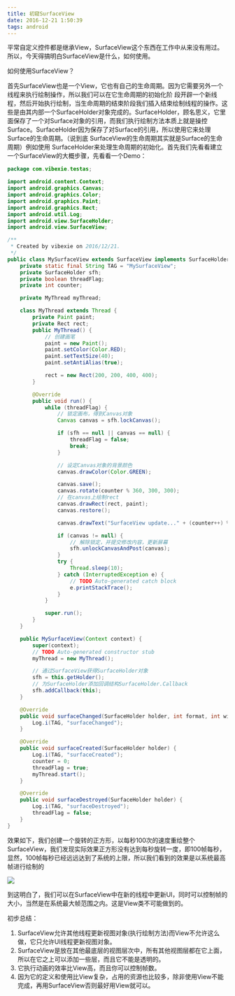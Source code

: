 ```yaml
---
title: 初窥SurfaceView
date: 2016-12-21 1:50:39
tags: android
---
```

平常自定义控件都是继承View，SurfaceView这个东西在工作中从来没有用过。所以，今天得搞明白SurfaceView是什么，如何使用。

如何使用SurfaceView？

首先SurfaceView也是一个View，它也有自己的生命周期。因为它需要另外一个线程来执行绘制操作，所以我们可以在它生命周期的初始化阶 段开辟一个新线程，然后开始执行绘制，当生命周期的结束阶段我们插入结束绘制线程的操作。这些是由其内部一个SurfaceHolder对象完成的。SurfaceHolder，顾名思义，它里面保存了一个对Surface对象的引用，而我们执行绘制方法本质上就是操控Surface。SurfaceHolder因为保存了对Surface的引用，所以使用它来处理Surface的生命周期。（说到底 SurfaceView的生命周期其实就是Surface的生命周期）例如使用 SurfaceHolder来处理生命周期的初始化。首先我们先看看建立一个SurfaceView的大概步骤，先看看一个Demo：

<!-- more -->

``` java
package com.vibexie.testas;

import android.content.Context;
import android.graphics.Canvas;
import android.graphics.Color;
import android.graphics.Paint;
import android.graphics.Rect;
import android.util.Log;
import android.view.SurfaceHolder;
import android.view.SurfaceView;

/**
 * Created by vibexie on 2016/12/21.
 */
public class MySurfaceView extends SurfaceView implements SurfaceHolder.Callback {
    private static final String TAG = "MySurfaceView";
    private SurfaceHolder sfh;
    private boolean threadFlag;
    private int counter;

    private MyThread myThread;

    class MyThread extends Thread {
        private Paint paint;
        private Rect rect;
        public MyThread() {
            // 创建画笔
            paint = new Paint();
            paint.setColor(Color.RED);
            paint.setTextSize(40);
            paint.setAntiAlias(true);

            rect = new Rect(200, 200, 400, 400);
        }

        @Override
        public void run() {
            while (threadFlag) {
                // 锁定画布，得到Canvas对象
                Canvas canvas = sfh.lockCanvas();

                if (sfh == null || canvas == null) {
                    threadFlag = false;
                    break;
                }

                // 设定Canvas对象的背景颜色
                canvas.drawColor(Color.GREEN);

                canvas.save();
                canvas.rotate(counter % 360, 300, 300);
                // 在canvas上绘制rect
                canvas.drawRect(rect, paint);
                canvas.restore();

                canvas.drawText("SurfaceView update..." + (counter++) % 360, 500, 300, paint);

                if (canvas != null) {
                    // 解除锁定，并提交修改内容，更新屏幕
                    sfh.unlockCanvasAndPost(canvas);
                }
                try {
                    Thread.sleep(10);
                } catch (InterruptedException e) {
                    // TODO Auto-generated catch block
                    e.printStackTrace();
                }
            }

            super.run();
        }
    }

    public MySurfaceView(Context context) {
        super(context);
        // TODO Auto-generated constructor stub
        myThread = new MyThread();

        // 通过SurfaceView获得SurfaceHolder对象
        sfh = this.getHolder();
        // 为SurfaceHolder添加回调结构SurfaceHolder.Callback
        sfh.addCallback(this);
    }

    @Override
    public void surfaceChanged(SurfaceHolder holder, int format, int width, int height) {
        Log.i(TAG, "surfaceChanged");
    }

    @Override
    public void surfaceCreated(SurfaceHolder holder) {
        Log.i(TAG, "surfaceCreated");
        counter = 0;
        threadFlag = true;
        myThread.start();
    }

    @Override
    public void surfaceDestroyed(SurfaceHolder holder) {
        Log.i(TAG, "surfaceDestroyed");
        threadFlag = false;
    }
}
```

效果如下，我们创建一个旋转的正方形，以每秒100次的速度重绘整个SurfaceView，我们发现实际效果正方形没有达到每秒旋转一度，即100帧每秒，显然，100帧每秒已经远远达到了系统的上限，所以我们看到的效果是以系统最高帧进行绘制的

![](http://qiniu.vibexie.com/blog/surfaceview-test.gif)

到这明白了，我们可以在SurfaceView中在新的线程中更新UI，同时可以控制帧的大小，当然是在系统最大帧范围之内。这是View类不可能做到的。

初步总结：
1. SurfaceView允许其他线程更新视图对象(执行绘制方法)而View不允许这么做，它只允许UI线程更新视图对象。
2. SurfaceView是放在其他最底层的视图层次中，所有其他视图层都在它上面，所以在它之上可以添加一些层，而且它不能是透明的。
3. 它执行动画的效率比View高，而且你可以控制帧数。
4. 因为它的定义和使用比View复杂，占用的资源也比较多，除非使用View不能完成，再用SurfaceView否则最好用View就可以。
